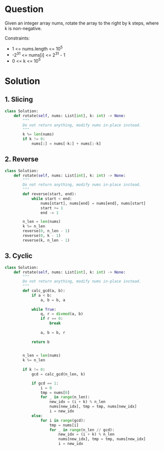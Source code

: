 # Question
Given an integer array nums, rotate the array to the right by k steps, where k is non-negative.

Constraints:
* 1 <= nums.length <= 10<sup>5</sup>
* -2<sup>31</sup> <= nums[i] <= 2<sup>31</sup> - 1
* 0 <= k <= 10<sup>5</sup>

# Solution
## 1. Slicing
```python
class Solution:
    def rotate(self, nums: List[int], k: int) -> None:
        """
        Do not return anything, modify nums in-place instead.
        """
        k %= len(nums)
        if k != 0:
            nums[:] = nums[-k:] + nums[:-k]
```
## 2. Reverse
```python
class Solution:
    def rotate(self, nums: List[int], k: int) -> None:
        """
        Do not return anything, modify nums in-place instead.
        """
        def reverse(start, end):
            while start < end:
                nums[start], nums[end] = nums[end], nums[start]
                start += 1
                end -= 1

        n_len = len(nums)
        k %= n_len
        reverse(0, n_len - 1)
        reverse(0, k - 1)
        reverse(k, n_len - 1)
```
## 3. Cyclic
```python
class Solution:
    def rotate(self, nums: List[int], k: int) -> None:
        """
        Do not return anything, modify nums in-place instead.
        """
        def calc_gcd(a, b):
            if a < b:
                a, b = b, a
            
            while True:
                q, r = divmod(a, b)
                if r == 0:
                    break
                
                a, b = b, r
            
            return b
        

        n_len = len(nums)
        k %= n_len
        
        if k != 0:
            gcd = calc_gcd(n_len, k)

            if gcd == 1:
                i = 0
                tmp = nums[0]
                for _ in range(n_len):
                    new_idx = (i + k) % n_len
                    nums[new_idx], tmp = tmp, nums[new_idx]
                    i = new_idx
            else:
                for i in range(gcd):
                    tmp = nums[i]
                    for _ in range(n_len // gcd):
                        new_idx = (i + k) % n_len
                        nums[new_idx], tmp = tmp, nums[new_idx]
                        i = new_idx
```
